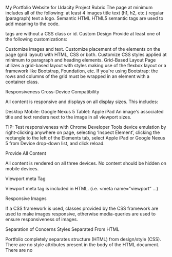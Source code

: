 My Portfolio Website for Udacity Project Rubric The page at minimum includes all of the following: at least 4 images title text (h1, h2, etc.) regular (paragraph) text a logo. Semantic HTML HTML5 semantic tags are used to add meaning to the code.

tags are without a CSS class or id.
Custom Design Provide at least one of the following customizations:

Customize images and text. Customize placement of the elements on the page (grid layout) with HTML, CSS or both. Customize CSS styles applied at minimum to paragraph and heading elements. Grid-Based Layout Page utilizes a grid-based layout with styles making use of the flexbox layout or a framework like Bootstrap, Foundation, etc. If you're using Bootstrap: the rows and columns of the grid must be wrapped in an element with a container class.

Responsiveness Cross-Device Compatibility

All content is responsive and displays on all display sizes. This includes:

Desktop Mobile: Google Nexus 5 Tablet: Apple iPad An image's associated title and text renders next to the image in all viewport sizes.

TIP: Test responsiveness with Chrome Developer Tools device emulation by right-clicking anywhere on page, selecting ‘Inspect Element’, clicking the rectangle to the left of the Elements tab, select Apple iPad or Google Nexus 5 from Device drop-down list, and click reload.

Provide All Content

All content is rendered on all three devices. No content should be hidden on mobile devices.

Viewport meta Tag

Viewport meta tag is included in HTML. (i.e. <meta name=”viewport” …)

Responsive Images

If a CSS framework is used, classes provided by the CSS framework are used to make images responsive, otherwise media-queries are used to ensure responsiveness of images.

Separation of Concerns Styles Separated From HTML

Portfolio completely separates structure (HTML) from design/style (CSS). There are no style attributes present in the body of the HTML document. There are no <style> elements in the document.

Note: It is acceptable to include height and width attributes in elements.

File structure Files are organized with a directory structure that separates files based on functionality. For example: css/ for stylesheets img/ for images js/ for JavaScript files

Code Quality HTML Formatting rules

All code ( HTML element names, attributes, attribute values) is lowercase (except text/CDATA). Code does not have trailing white spaces. Indentation is consistent (either all tabs or all 2 spaces or all 4 spaces etc). Code uses a new line for every block, list or table element and indent every such child element (it's acceptable to put all elements in one line). [Optional] When quoting attribute values, code uses double quotation marks. HTML Style Rules

HTML documents use HTML5 <!doctype html>. Code passes HTML and CSS validators. [Optional]Code does not use entity references unless necessary e.g. characters with special meaning in HTML (like < and &) as well as control or “invisible” characters (like no-break spaces). [Optional]Code omits type attributes for style sheets and scripts. CSS Formatting Rules

Code does not have trailing white spaces. Indentation is consistent (either all tabs or all 2 spaces or all 4 spaces etc). Code indents all block content, that is rules within rules as well as declarations to reflect hierarchy and improve understanding. Code uses a semicolon after every declaration for consistency and extensibility reasons. Code always uses a space after a property name's colon, but no space between property and colon, for consistency reasons. Code always use a single space between the last selector and the opening brace that begins the declaration block. Code always start a new line for each selector and declaration. Code always put a blank line (two line breaks) between rules. [Optional] Code uses double quotation marks for attribute selectors or property values. Do not use quotation marks in URI values (url()). CSS Style Rules

Code uses meaningful or generic ID and class names that are as short as possible but as long as necessary. Code does not use element names in conjunction with IDs or classes. Code uses shorthand properties where possible. [Optional] Code omits unit specification after 0 values. [Optional] Code includes leading 0s in decimal values for readability. [Optional] Code uses 3-character hexadecimal notation where possible. [Optional] Code separate words in ID and class names by a hyphen. *[Optional] Code avoids user agent detection as well as CSS "hacks"—try a different approach first. General Meta Rules

HTML templates and documents use UTF-8 encoding. (no BOM) i.e. . [Optional] Mark todos and action items with TODO My design choices and notes Given the guideline of the rubric, I have made the following choices in designing this website:

Use CSS without a framework such as Bootstrap. ( I am already quite familiar with Bootstrap and I want to learn another method. Particularly CSS GRID ). I used some CSS grid and some CSS flexbox. Both were kind of tricky to get to work the way I wanted. I think I like grid better of the two after completing this project. But I still much prefer Bootstrap, but realize how much trimmed down the html was for this project without using bootstrap.
